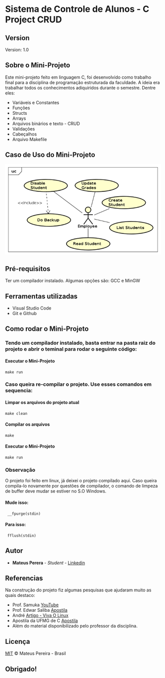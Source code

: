 # Sistema de Controle de Alunos - C Project CRUD

## Version

Version: 1.0

## Sobre o Mini-Projeto

Este mini-projeto feito em linguagem C, foi desenvolvido como trabalho final para a disciplina de programação estruturada da faculdade. A ideia era trabalhar todos os conhecimentos adiquiridos durante o semestre.
Dentre eles:
 - Variáveis e Constantes
 - Funções
 - Structs
 - Arrays
 - Arquivos binários e texto - CRUD
 - Validações
 - Cabeçalhos
 - Arquivo Makefile

## Caso de Uso do Mini-Projeto

![use case](https://github.com/mateuspsm/crud-c/blob/master/use%20case/use-case-v1.0.png)

## Pré-requisitos

Ter um compilador instalado.
Algumas opções são: GCC e MinGW

## Ferramentas utilizadas
 - Visual Studio Code
 - Git e Github

## Como rodar o Mini-Projeto

### Tendo um compilador instalado, basta entrar na pasta raiz do projeto e abrir o teminal para rodar o seguinte código:

#### Executar o Mini-Projeto
```
make run
```

### Caso queira re-compilar o projeto. Use esses comandos em sequencia:

#### Limpar os arquivos do projeto atual
```
make clean
```

#### Compilar os arquivos
```
make
```

#### Executar o Mini-Projeto
```
make run
```

### Observação

O projeto foi feito em linux, já deixei o projeto compilado aqui. Caso queira compila-lo novamente por questões de compilador, o comando de limpeza de buffer deve mudar se estiver no S.O Windows.

#### Mude isso:
```
 __fpurge(stdin)
```
#### Para isso:
```
 fflush(stdin)
```

## Autor

* **Mateus Perera** - *Student* - [Linkedin](https://www.linkedin.com/in/mateus-pereira-971946197/)

## Referencias

Na construção do projeto fiz algumas pesquisas que ajudaram muito as quais destaco:
 - Prof. Samuka [YouTube](https://www.youtube.com/watch?v=v3dSoFDSe-I&list=PL3ZslI15yo2qiGb4u7fLlbKGL2nTNV8F3)
 - Prof. Edwar Saliba [Apostila](https://www.youtube.com/watch?v=v3dSoFDSe-I&list=PL3ZslI15yo2qiGb4u7fLlbKGL2nTNV8F3)
 - André [Artigo - Viva O Linux](https://www.vivaolinux.com.br/artigo/Expressoes-Regulares-(POSIX)-em-C)
 - Apostila da UFMG de C [Apostila](http://paginapessoal.utfpr.edu.br/lalucas/disciplinas/el71e-s01-algoritmos/C_UFMG.pdf/view)
 - Além do material disponibilizado pelo professor da disciplina.

## Licença

[MIT](https://opensource.org/licenses/mit-license.php) &copy; Mateus Pereira - Brasil

## Obrigado!

